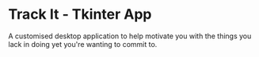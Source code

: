 # Track It - Tkinter App

A customised desktop application to help motivate you with the things you lack in doing yet you're wanting to commit to.